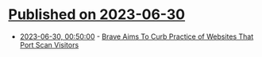 # [Published on 2023-06-30](index.md)

* [2023-06-30, 00:50:00](https://tech.slashdot.org/story/23/06/29/219224/brave-aims-to-curb-practice-of-websites-that-port-scan-visitors?utm_source=rss1.0mainlinkanon&utm_medium=feed) - [Brave Aims To Curb Practice of Websites That Port Scan Visitors](https://tech.slashdot.org/story/23/06/29/219224/brave-aims-to-curb-practice-of-websites-that-port-scan-visitors?utm_source=rss1.0mainlinkanon&utm_medium=feed)
